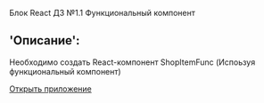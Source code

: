 
Блок React ДЗ №1.1 Функциональный компонент  

## 'Описание':  
Необходимо создать React-компонент ShopItemFunc (Испоьзуя функциональный компонент) 


[Открыть приложение](https://rbabarov.github.io/react1.1fc/)
